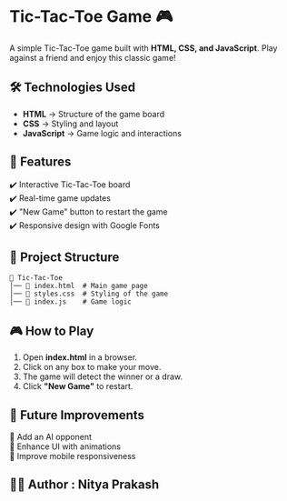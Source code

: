 # Tic-Tac-Toe Game 🎮  

A simple Tic-Tac-Toe game built with **HTML, CSS, and JavaScript**. Play against a friend and enjoy this classic game!  

## 🛠 Technologies Used  

- **HTML** → Structure of the game board  
- **CSS** → Styling and layout  
- **JavaScript** → Game logic and interactions  

## 🚀 Features  

✔️ Interactive Tic-Tac-Toe board  
✔️ Real-time game updates  
✔️ "New Game" button to restart the game  
✔️ Responsive design with Google Fonts  

## 📂 Project Structure  

```
📁 Tic-Tac-Toe
│── 📄 index.html  # Main game page
│── 📄 styles.css  # Styling of the game
│── 📄 index.js    # Game logic
```

## 🎮 How to Play  

1. Open **index.html** in a browser.  
2. Click on any box to make your move.  
3. The game will detect the winner or a draw.  
4. Click **"New Game"** to restart.  

## 📌 Future Improvements  

🔹 Add an AI opponent  
🔹 Enhance UI with animations  
🔹 Improve mobile responsiveness  

## 👨‍💻 Author : **Nitya Prakash** 
